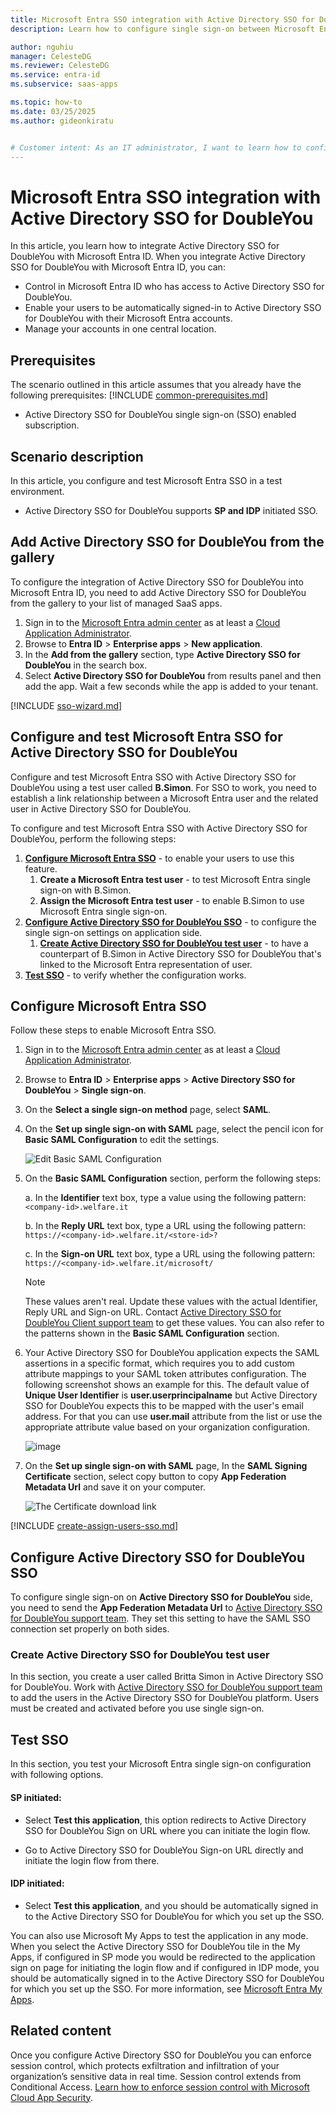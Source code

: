 ```yaml
---
title: Microsoft Entra SSO integration with Active Directory SSO for DoubleYou
description: Learn how to configure single sign-on between Microsoft Entra ID and Active Directory SSO for DoubleYou.

author: nguhiu
manager: CelesteDG
ms.reviewer: CelesteDG
ms.service: entra-id
ms.subservice: saas-apps

ms.topic: how-to
ms.date: 03/25/2025
ms.author: gideonkiratu


# Customer intent: As an IT administrator, I want to learn how to configure single sign-on between Microsoft Entra ID and Active Directory SSO for DoubleYou so that I can control who has access to Active Directory SSO for DoubleYou, enable automatic sign-in with Microsoft Entra accounts, and manage my accounts in one central location.
---
```


# Microsoft Entra SSO integration with Active Directory SSO for DoubleYou

In this article,  you learn how to integrate Active Directory SSO for DoubleYou with Microsoft Entra ID. When you integrate Active Directory SSO for DoubleYou with Microsoft Entra ID, you can:

* Control in Microsoft Entra ID who has access to Active Directory SSO for DoubleYou.
* Enable your users to be automatically signed-in to Active Directory SSO for DoubleYou with their Microsoft Entra accounts.
* Manage your accounts in one central location.

## Prerequisites

The scenario outlined in this article assumes that you already have the following prerequisites:
[!INCLUDE [common-prerequisites.md](~/identity/saas-apps/includes/common-prerequisites.md)]
* Active Directory SSO for DoubleYou single sign-on (SSO) enabled subscription.

## Scenario description

In this article,  you configure and test Microsoft Entra SSO in a test environment.

* Active Directory SSO for DoubleYou supports **SP and IDP** initiated SSO.

## Add Active Directory SSO for DoubleYou from the gallery

To configure the integration of Active Directory SSO for DoubleYou into Microsoft Entra ID, you need to add Active Directory SSO for DoubleYou from the gallery to your list of managed SaaS apps.

1. Sign in to the [Microsoft Entra admin center](https://entra.microsoft.com) as at least a [Cloud Application Administrator](~/identity/role-based-access-control/permissions-reference.md#cloud-application-administrator).
1. Browse to **Entra ID** > **Enterprise apps** > **New application**.
1. In the **Add from the gallery** section, type **Active Directory SSO for DoubleYou** in the search box.
1. Select **Active Directory SSO for DoubleYou** from results panel and then add the app. Wait a few seconds while the app is added to your tenant.

 [!INCLUDE [sso-wizard.md](~/identity/saas-apps/includes/sso-wizard.md)]

<a name='configure-and-test-azure-ad-sso-for-active-directory-sso-for-doubleyou'></a>

## Configure and test Microsoft Entra SSO for Active Directory SSO for DoubleYou

Configure and test Microsoft Entra SSO with Active Directory SSO for DoubleYou using a test user called **B.Simon**. For SSO to work, you need to establish a link relationship between a Microsoft Entra user and the related user in Active Directory SSO for DoubleYou.

To configure and test Microsoft Entra SSO with Active Directory SSO for DoubleYou, perform the following steps:

1. **[Configure Microsoft Entra SSO](#configure-azure-ad-sso)** - to enable your users to use this feature.
    1. **Create a Microsoft Entra test user** - to test Microsoft Entra single sign-on with B.Simon.
    1. **Assign the Microsoft Entra test user** - to enable B.Simon to use Microsoft Entra single sign-on.
1. **[Configure Active Directory SSO for DoubleYou SSO](#configure-active-directory-sso-for-doubleyou-sso)** - to configure the single sign-on settings on application side.
    1. **[Create Active Directory SSO for DoubleYou test user](#create-active-directory-sso-for-doubleyou-test-user)** - to have a counterpart of B.Simon in Active Directory SSO for DoubleYou that's linked to the Microsoft Entra representation of user.
1. **[Test SSO](#test-sso)** - to verify whether the configuration works.

<a name='configure-azure-ad-sso'></a>

## Configure Microsoft Entra SSO

Follow these steps to enable Microsoft Entra SSO.

1. Sign in to the [Microsoft Entra admin center](https://entra.microsoft.com) as at least a [Cloud Application Administrator](~/identity/role-based-access-control/permissions-reference.md#cloud-application-administrator).
1. Browse to **Entra ID** > **Enterprise apps** > **Active Directory SSO for DoubleYou** > **Single sign-on**.
1. On the **Select a single sign-on method** page, select **SAML**.
1. On the **Set up single sign-on with SAML** page, select the pencil icon for **Basic SAML Configuration** to edit the settings.

   ![Edit Basic SAML Configuration](common/edit-urls.png)

1. On the **Basic SAML Configuration** section, perform the following steps:

    a. In the **Identifier** text box, type a value using the following pattern:
    `<company-id>.welfare.it`

    b. In the **Reply URL** text box, type a URL using the following pattern:
    `https://<company-id>.welfare.it/<store-id>?`

    c. In the **Sign-on URL** text box, type a URL using the following pattern:
    `https://<company-id>.welfare.it/microsoft/`

	> [!NOTE]
	> These values aren't real. Update these values with the actual Identifier, Reply URL and Sign-on URL. Contact [Active Directory SSO for DoubleYou Client support team](mailto:info@double-you.it) to get these values. You can also refer to the patterns shown in the **Basic SAML Configuration** section.

1. Your Active Directory SSO for DoubleYou application expects the SAML assertions in a specific format, which requires you to add custom attribute mappings to your SAML token attributes configuration. The following screenshot shows an example for this. The default value of **Unique User Identifier** is **user.userprincipalname** but Active Directory SSO for DoubleYou expects this to be mapped with the user's email address. For that you can use **user.mail** attribute from the list or use the appropriate attribute value based on your organization configuration.
    
    ![image](common/default-attributes.png)

1. On the **Set up single sign-on with SAML** page, In the **SAML Signing Certificate** section, select copy button to copy **App Federation Metadata Url** and save it on your computer.

	![The Certificate download link](common/copy-metadataurl.png)

<a name='create-an-azure-ad-test-user'></a>

[!INCLUDE [create-assign-users-sso.md](~/identity/saas-apps/includes/create-assign-users-sso.md)]

## Configure Active Directory SSO for DoubleYou SSO

To configure single sign-on on **Active Directory SSO for DoubleYou** side, you need to send the **App Federation Metadata Url** to [Active Directory SSO for DoubleYou support team](mailto:info@double-you.it). They set this setting to have the SAML SSO connection set properly on both sides.

### Create Active Directory SSO for DoubleYou test user

In this section, you create a user called Britta Simon in Active Directory SSO for DoubleYou. Work with [Active Directory SSO for DoubleYou support team](mailto:info@double-you.it) to add the users in the Active Directory SSO for DoubleYou platform. Users must be created and activated before you use single sign-on.

## Test SSO 

In this section, you test your Microsoft Entra single sign-on configuration with following options. 

#### SP initiated:

* Select **Test this application**, this option redirects to Active Directory SSO for DoubleYou Sign on URL where you can initiate the login flow.  

* Go to Active Directory SSO for DoubleYou Sign-on URL directly and initiate the login flow from there.

#### IDP initiated:

* Select **Test this application**, and you should be automatically signed in to the Active Directory SSO for DoubleYou for which you set up the SSO. 

You can also use Microsoft My Apps to test the application in any mode. When you select the Active Directory SSO for DoubleYou tile in the My Apps, if configured in SP mode you would be redirected to the application sign on page for initiating the login flow and if configured in IDP mode, you should be automatically signed in to the Active Directory SSO for DoubleYou for which you set up the SSO. For more information, see [Microsoft Entra My Apps](/azure/active-directory/manage-apps/end-user-experiences#azure-ad-my-apps).

## Related content

Once you configure Active Directory SSO for DoubleYou you can enforce session control, which protects exfiltration and infiltration of your organization’s sensitive data in real time. Session control extends from Conditional Access. [Learn how to enforce session control with Microsoft Cloud App Security](/cloud-app-security/proxy-deployment-aad).
